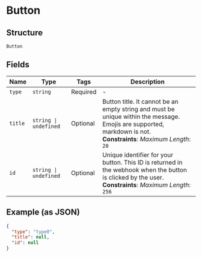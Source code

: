 
# Button

## Structure

`Button`

## Fields

| Name | Type | Tags | Description |
|  --- | --- | --- | --- |
| `type` | `string` | Required | - |
| `title` | `string \| undefined` | Optional | Button title. It cannot be an empty string and must be unique within the message. Emojis are supported, markdown is not.<br>**Constraints**: *Maximum Length*: `20` |
| `id` | `string \| undefined` | Optional | Unique identifier for your button. This ID is returned in the webhook when the button is clicked by the user.<br>**Constraints**: *Maximum Length*: `256` |

## Example (as JSON)

```json
{
  "type": "type0",
  "title": null,
  "id": null
}
```


